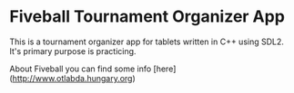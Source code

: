 # Fiveball Tournament Organizer App

This is a tournament organizer app for tablets written in C++ using SDL2.
It's primary purpose is practicing.

About Fiveball you can find some info [here] (http://www.otlabda.hungary.org)